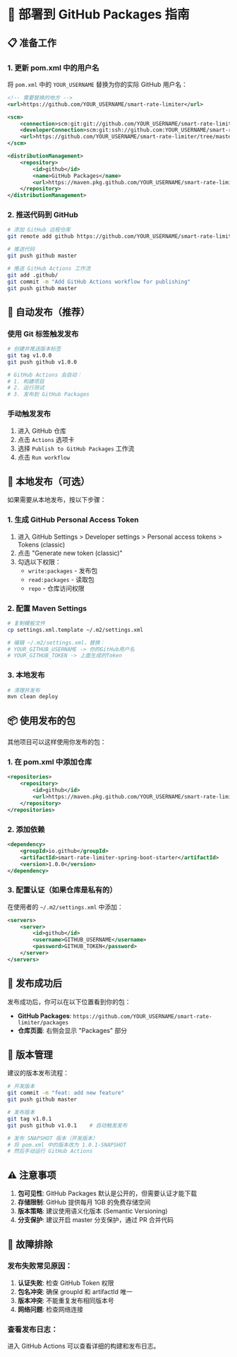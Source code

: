 # 🚀 部署到 GitHub Packages 指南

## 📋 准备工作

### 1. 更新 pom.xml 中的用户名

将 `pom.xml` 中的 `YOUR_USERNAME` 替换为你的实际 GitHub 用户名：

```xml
<!-- 需要替换的地方 -->
<url>https://github.com/YOUR_USERNAME/smart-rate-limiter</url>

<scm>
    <connection>scm:git:git://github.com/YOUR_USERNAME/smart-rate-limiter.git</connection>
    <developerConnection>scm:git:ssh://github.com:YOUR_USERNAME/smart-rate-limiter.git</developerConnection>
    <url>https://github.com/YOUR_USERNAME/smart-rate-limiter/tree/master</url>
</scm>

<distributionManagement>
    <repository>
        <id>github</id>
        <name>GitHub Packages</name>
        <url>https://maven.pkg.github.com/YOUR_USERNAME/smart-rate-limiter</url>
    </repository>
</distributionManagement>
```

### 2. 推送代码到 GitHub

```bash
# 添加 GitHub 远程仓库
git remote add github https://github.com/YOUR_USERNAME/smart-rate-limiter.git

# 推送代码
git push github master

# 推送 GitHub Actions 工作流
git add .github/
git commit -m "Add GitHub Actions workflow for publishing"
git push github master
```

## 🎯 自动发布（推荐）

### 使用 Git 标签触发发布

```bash
# 创建并推送版本标签
git tag v1.0.0
git push github v1.0.0

# GitHub Actions 会自动：
# 1. 构建项目
# 2. 运行测试
# 3. 发布到 GitHub Packages
```

### 手动触发发布

1. 进入 GitHub 仓库
2. 点击 `Actions` 选项卡
3. 选择 `Publish to GitHub Packages` 工作流
4. 点击 `Run workflow`

## 🔧 本地发布（可选）

如果需要从本地发布，按以下步骤：

### 1. 生成 GitHub Personal Access Token

1. 进入 GitHub Settings > Developer settings > Personal access tokens > Tokens (classic)
2. 点击 "Generate new token (classic)"
3. 勾选以下权限：
   - `write:packages` - 发布包
   - `read:packages` - 读取包
   - `repo` - 仓库访问权限

### 2. 配置 Maven Settings

```bash
# 复制模板文件
cp settings.xml.template ~/.m2/settings.xml

# 编辑 ~/.m2/settings.xml，替换：
# YOUR_GITHUB_USERNAME -> 你的GitHub用户名
# YOUR_GITHUB_TOKEN -> 上面生成的Token
```

### 3. 本地发布

```bash
# 清理并发布
mvn clean deploy
```

## 📦 使用发布的包

其他项目可以这样使用你发布的包：

### 1. 在 pom.xml 中添加仓库

```xml
<repositories>
    <repository>
        <id>github</id>
        <url>https://maven.pkg.github.com/YOUR_USERNAME/smart-rate-limiter</url>
    </repository>
</repositories>
```

### 2. 添加依赖

```xml
<dependency>
    <groupId>io.github</groupId>
    <artifactId>smart-rate-limiter-spring-boot-starter</artifactId>
    <version>1.0.0</version>
</dependency>
```

### 3. 配置认证（如果仓库是私有的）

在使用者的 `~/.m2/settings.xml` 中添加：

```xml
<servers>
    <server>
        <id>github</id>
        <username>GITHUB_USERNAME</username>
        <password>GITHUB_TOKEN</password>
    </server>
</servers>
```

## 🎉 发布成功后

发布成功后，你可以在以下位置看到你的包：

- **GitHub Packages**: `https://github.com/YOUR_USERNAME/smart-rate-limiter/packages`
- **仓库页面**: 右侧会显示 "Packages" 部分

## 🔄 版本管理

建议的版本发布流程：

```bash
# 开发版本
git commit -m "feat: add new feature"
git push github master

# 发布版本
git tag v1.0.1
git push github v1.0.1    # 自动触发发布

# 发布 SNAPSHOT 版本（开发版本）
# 将 pom.xml 中的版本改为 1.0.1-SNAPSHOT
# 然后手动运行 GitHub Actions
```

## ⚠️ 注意事项

1. **包可见性**: GitHub Packages 默认是公开的，但需要认证才能下载
2. **存储限制**: GitHub 提供每月 1GB 的免费存储空间
3. **版本策略**: 建议使用语义化版本 (Semantic Versioning)
4. **分支保护**: 建议开启 master 分支保护，通过 PR 合并代码

## 🐛 故障排除

### 发布失败常见原因：

1. **认证失败**: 检查 GitHub Token 权限
2. **包名冲突**: 确保 groupId 和 artifactId 唯一
3. **版本冲突**: 不能重复发布相同版本号
4. **网络问题**: 检查网络连接

### 查看发布日志：

进入 GitHub Actions 可以查看详细的构建和发布日志。